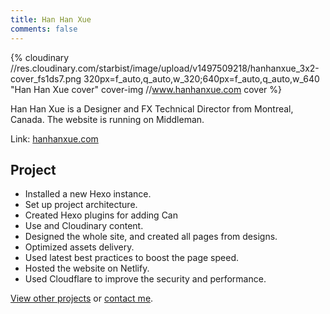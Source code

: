 ```yaml
---
title: Han Han Xue
comments: false
---
```


{% cloudinary //res.cloudinary.com/starbist/image/upload/v1497509218/hanhanxue_3x2-cover_fs1ds7.png 320px=f_auto,q_auto,w_320;640px=f_auto,q_auto,w_640 "Han Han Xue cover" cover-img //www.hanhanxue.com cover %}

Han Han Xue is a Designer and FX Technical Director from Montreal, Canada. The website is running on Middleman.

Link: [hanhanxue.com](//www.hanhanxue.com)

## Project

- Installed a new Hexo instance.
- Set up project architecture.
- Created Hexo plugins for adding Can
- Use and Cloudinary content.
- Designed the whole site, and created all pages from designs.
- Optimized assets delivery.
- Used latest best practices to boost the page speed.
- Hosted the website on Netlify.
- Used Cloudflare to improve the security and performance.

[View other projects](/portfolio/) or [contact me](/about-me/).
